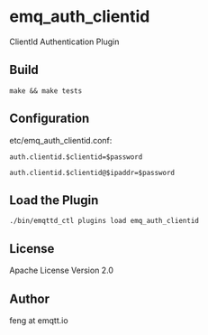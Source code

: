 emq_auth_clientid
=================

ClientId Authentication Plugin

Build
-----

```
make && make tests
```

Configuration
-------------

etc/emq_auth_clientid.conf:

```
auth.clientid.$clientid=$password

auth.clientid.$clientid@$ipaddr=$password
```

Load the Plugin
---------------

```
./bin/emqttd_ctl plugins load emq_auth_clientid
```

License
-------

Apache License Version 2.0

Author
------

feng at emqtt.io

